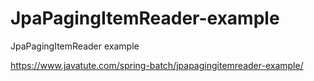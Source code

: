 # JpaPagingItemReader-example
JpaPagingItemReader example

https://www.javatute.com/spring-batch/jpapagingitemreader-example/
